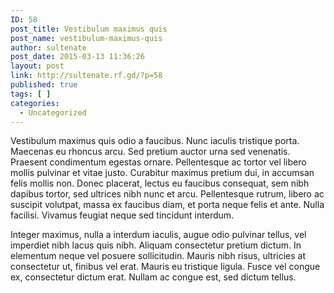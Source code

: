 ```yaml
---
ID: 58
post_title: Vestibulum maximus quis
post_name: vestibulum-maximus-quis
author: sultenate
post_date: 2015-03-13 11:36:26
layout: post
link: http://sultenate.rf.gd/?p=58
published: true
tags: [ ]
categories:
  - Uncategorized
---
```

Vestibulum maximus quis odio a faucibus. Nunc iaculis tristique porta. Maecenas eu rhoncus arcu. Sed pretium auctor urna sed venenatis. Praesent condimentum egestas ornare. Pellentesque ac tortor vel libero mollis pulvinar et vitae justo. Curabitur maximus pretium dui, in accumsan felis mollis non. Donec placerat, lectus eu faucibus consequat, sem nibh dapibus tortor, sed ultrices nibh nunc et arcu. Pellentesque rutrum, libero ac suscipit volutpat, massa ex faucibus diam, et porta neque felis et ante. Nulla facilisi. Vivamus feugiat neque sed tincidunt interdum.

Integer maximus, nulla a interdum iaculis, augue odio pulvinar tellus, vel imperdiet nibh lacus quis nibh. Aliquam consectetur pretium dictum. In elementum neque vel posuere sollicitudin. Mauris nibh risus, ultricies at consectetur ut, finibus vel erat. Mauris eu tristique ligula. Fusce vel congue ex, consectetur dictum erat. Nullam ac congue est, sed dictum tellus.